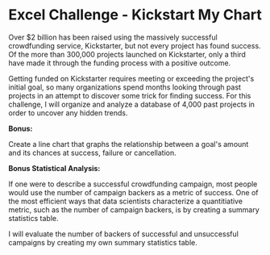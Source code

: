 # Excel Challenge - Kickstart My Chart

Over $2 billion has been raised using the massively successful crowdfunding service, Kickstarter, but not every project has found success. Of the more than 300,000 projects launched on Kickstarter, only a third have made it through the funding process with a positive outcome.

Getting funded on Kickstarter requires meeting or exceeding the project's initial goal, so many organizations spend months looking through past projects in an attempt to discover some trick for finding success.  For this challenge, I will organize and analyze a database of 4,000 past projects in order to uncover any hidden trends.

<b>Bonus:</b>

Create a line chart that graphs the relationship between a goal's amount and its chances at success, failure or cancellation.

<b>Bonus Statistical Analysis:</b>

If one were to describe a successful crowdfunding campaign, most people would use the number of campaign backers as a metric of success. One of the most efficient ways that data scientists characterize a quantitiative metric, such as the number of campaign backers, is by creating a summary statistics table.

I will evaluate the number of backers of successful and unsuccessful campaigns by creating my own summary statistics table.
